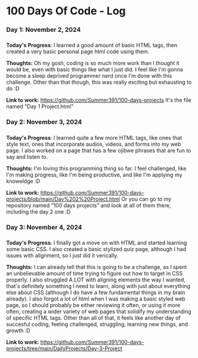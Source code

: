 # 100 Days Of Code - Log

### Day 1: November 2, 2024
##### 

**Today's Progress**: I learned a good amount of basic HTML tags, then created a very basic personal page html code using them.

**Thoughts:** Oh my gosh, coding is so much more work than I thought it would be, even with basic things like what I just did. I feel like I'm gonna become a sleep deprived programmer nerd once I'm done with this challenge. Other than that though, this was really exciting but exhausting to do :D

**Link to work:** https://github.com/Summer391/100-days-projects It's the file named "Day 1 Project.html"



### Day 2: November 3, 2024
##### 

**Today's Progress**: I learned quite a few more HTML tags, like ones that style text, ones that incorporate audios, videos, and forms into my web page. I also worked on a page that has a few ojibwe phrases that are fun to say and listen to. 

**Thoughts:** I'm loving this programming thing so far. I feel challenged, like I'm making progress, like I'm being productive, and like I'm applying my knoweldge :D

**Link to work:** https://github.com/Summer391/100-days-projects/blob/main/Day%202%20Project.html Or you can go to my repository named "100 days projects" and look at all of them there, including the day 2 one :D



### Day 3: November 4, 2024
#####

**Today's Progress**: I finally got a move on with HTML and started learning some basic CSS. I also created a basic stylized quiz page, although I had issues with alignment, so I just did it verically.

**Thoughts:** I can already tell that this is going to be a challenge, as I spent an unbelievable amount of time trying to figure out how to target in CSS properly. I also struggled A LOT with aligning elements the way I wanted, that's definitely something I need to learn, along with just about everything else about CSS (although I do have a few fundamental things in my brain already). I also forgot a lot of html when I was making a basic styled web page, so I should probably be either reviewing it often, or using it more often, creating a wider variety of web pages that solidify my understanding of specific HTML tags. Other than all of that, it feels like another day of succesful coding, feeling challenged, struggling, learning new things, and growth :D

**Link to work:** https://github.com/Summer391/100-days-projects/tree/main/DailyProjects/Day-3-Project
